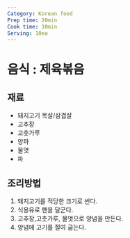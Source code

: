 ```yaml
---
Category: Korean food
Prep time: 20min
Cook time: 10min
Serving: 10ea
---
```


# 음식 : 제육볶음

## 재료
* 돼지고기 목살/삼겹살
* 고추장
* 고춧가루
* 양파
* 물엿
* 파

## 조리방법
1. 돼지고기를 적당한 크기로 썬다.
2. 식용유로 팬을 달군다.
3. 고추장,고춧가루, 물엿으로 양념을 만든다.
4. 양념에 고기를 절여 굽는다.